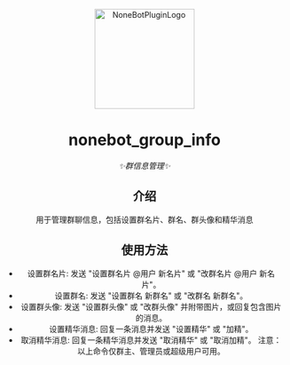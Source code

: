<p align="center">
  <a href="https://v2.nonebot.dev/store"><img src="https://user-images.githubusercontent.com/44545625/209862575-acdc9feb-3c76-471d-ad89-cc78927e5875.png" width="180" height="180" alt="NoneBotPluginLogo"></a>
</p>

<div align="center">

# nonebot_group_info

_✨群信息管理✨_

## 介绍
用于管理群聊信息，包括设置群名片、群名、群头像和精华消息

## 使用方法
- 设置群名片: 发送 "设置群名片 @用户 新名片" 或 "改群名片 @用户 新名片"。
- 设置群名: 发送 "设置群名 新群名" 或 "改群名 新群名"。
- 设置群头像: 发送 "设置群头像" 或 "改群头像" 并附带图片，或回复包含图片的消息。
- 设置精华消息: 回复一条消息并发送 "设置精华" 或 "加精"。
- 取消精华消息: 回复一条精华消息并发送 "取消精华" 或 "取消加精"。
注意：以上命令仅群主、管理员或超级用户可用。